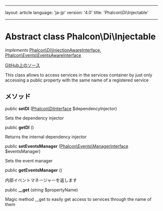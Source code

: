* * *

layout: article language: 'ja-jp' version: '4.0' title: 'Phalcon\Di\Injectable'

* * *

# Abstract class **Phalcon\Di\Injectable**

*implements* [Phalcon\Di\InjectionAwareInterface](Phalcon_Di_InjectionAwareInterface), [Phalcon\Events\EventsAwareInterface](Phalcon_Events_EventsAwareInterface)

<a href="https://github.com/phalcon/cphalcon/tree/v4.0.0/phalcon/di/injectable.zep" class="btn btn-default btn-sm">GitHub上のソース</a>

This class allows to access services in the services container by just only accessing a public property with the same name of a registered service

## メソッド

public **setDI** ([Phalcon\DiInterface](Phalcon_DiInterface) $dependencyInjector)

Sets the dependency injector

public **getDI** ()

Returns the internal dependency injector

public **setEventsManager** ([Phalcon\Events\ManagerInterface](Phalcon_Events_ManagerInterface) $eventsManager)

Sets the event manager

public **getEventsManager** ()

内部イベントマネージャーを返します

public **__get** (*string* $propertyName)

Magic method __get to easily get access to services through the name of them